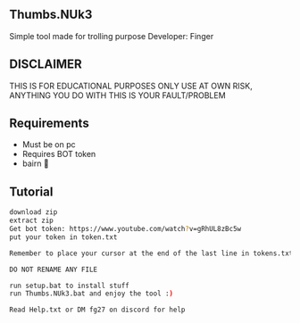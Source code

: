 
## Thumbs.NUk3
Simple tool made for trolling purpose 
Developer: Finger

## DISCLAIMER
THIS IS FOR EDUCATIONAL PURPOSES ONLY USE AT OWN RISK, ANYTHING YOU DO WITH THIS IS YOUR FAULT/PROBLEM

## Requirements
 - Must be on pc
 - Requires BOT token 
 - bairn 🧠

 ## Tutorial
``` bash
download zip  
extract zip
Get bot token: https://www.youtube.com/watch?v=gRhUL8zBc5w
put your token in token.txt

Remember to place your cursor at the end of the last line in tokens.txt  

DO NOT RENAME ANY FILE

run setup.bat to install stuff
run Thumbs.NUk3.bat and enjoy the tool :)

Read Help.txt or DM fg27 on discord for help 



